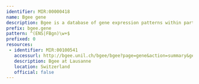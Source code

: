 ```yaml
---
identifier: MIR:00000418
name: Bgee gene
description: Bgee is a database of gene expression patterns within particular anatomical structures within a species, and between different animal species. This collection refers to expression within anatomical structures within a species.
prefix: bgee.gene
pattern: ^(ENS|FBgn)\w+$
prefixed: 0
resources:
 - identifier: MIR:00100541
   accessurl: http://bgee.unil.ch/bgee/bgee?page=gene&action=summary&gene_id=
   description: Bgee at Lausanne
   location: Switzerland
   official: false
---
```

